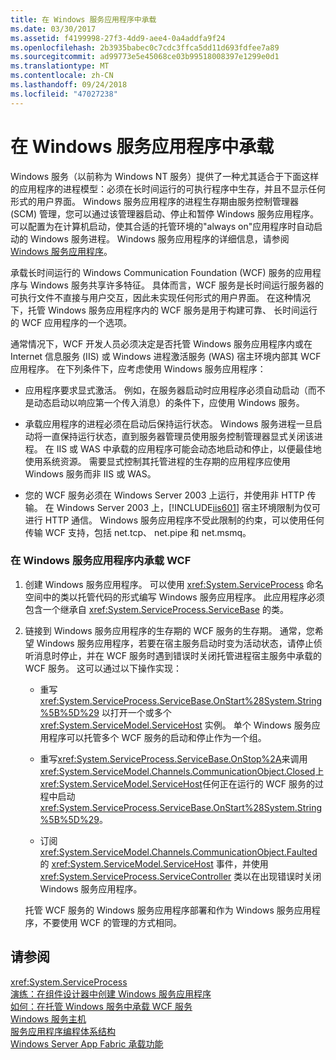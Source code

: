 ```yaml
---
title: 在 Windows 服务应用程序中承载
ms.date: 03/30/2017
ms.assetid: f4199998-27f3-4dd9-aee4-0a4addfa9f24
ms.openlocfilehash: 2b3935babec0c7cdc3ffca5dd11d693fdfee7a89
ms.sourcegitcommit: ad99773e5e45068ce03b99518008397e1299e0d1
ms.translationtype: MT
ms.contentlocale: zh-CN
ms.lasthandoff: 09/24/2018
ms.locfileid: "47027238"
---
```

# <a name="hosting-in-a-windows-service-application"></a>在 Windows 服务应用程序中承载
Windows 服务（以前称为 Windows NT 服务）提供了一种尤其适合于下面这样的应用程序的进程模型：必须在长时间运行的可执行程序中生存，并且不显示任何形式的用户界面。 Windows 服务应用程序的进程生存期由服务控制管理器 (SCM) 管理，您可以通过该管理器启动、停止和暂停 Windows 服务应用程序。 可以配置为在计算机启动，使其合适的托管环境的"always on"应用程序时自动启动的 Windows 服务进程。 Windows 服务应用程序的详细信息，请参阅[Windows 服务应用程序](https://go.microsoft.com/fwlink/?LinkId=89450)。  
  
 承载长时间运行的 Windows Communication Foundation (WCF) 服务的应用程序与 Windows 服务共享许多特征。 具体而言，WCF 服务是长时间运行服务器的可执行文件不直接与用户交互，因此未实现任何形式的用户界面。 在这种情况下，托管 Windows 服务应用程序内的 WCF 服务是用于构建可靠、 长时间运行的 WCF 应用程序的一个选项。  
  
 通常情况下，WCF 开发人员必须决定是否托管 Windows 服务应用程序内或在 Internet 信息服务 (IIS) 或 Windows 进程激活服务 (WAS) 宿主环境内部其 WCF 应用程序。 在下列条件下，应考虑使用 Windows 服务应用程序：  
  
-   应用程序要求显式激活。 例如，在服务器启动时应用程序必须自动启动（而不是动态启动以响应第一个传入消息）的条件下，应使用 Windows 服务。  
  
-   承载应用程序的进程必须在启动后保持运行状态。 Windows 服务进程一旦启动将一直保持运行状态，直到服务器管理员使用服务控制管理器显式关闭该进程。 在 IIS 或 WAS 中承载的应用程序可能会动态地启动和停止，以便最佳地使用系统资源。 需要显式控制其托管进程的生存期的应用程序应使用 Windows 服务而非 IIS 或 WAS。  
  
-   您的 WCF 服务必须在 Windows Server 2003 上运行，并使用非 HTTP 传输。 在 Windows Server 2003 上，[!INCLUDE[iis601](../../../../includes/iis601-md.md)] 宿主环境限制为仅可进行 HTTP 通信。 Windows 服务应用程序不受此限制的约束，可以使用任何传输 WCF 支持，包括 net.tcp、 net.pipe 和 net.msmq。  
  
### <a name="to-host-wcf-inside-of-a-windows-service-application"></a>在 Windows 服务应用程序内承载 WCF  
  
1.  创建 Windows 服务应用程序。 可以使用 <xref:System.ServiceProcess> 命名空间中的类以托管代码的形式编写 Windows 服务应用程序。 此应用程序必须包含一个继承自 <xref:System.ServiceProcess.ServiceBase> 的类。  
  
2.  链接到 Windows 服务应用程序的生存期的 WCF 服务的生存期。 通常，您希望 Windows 服务应用程序，若要在宿主服务启动时变为活动状态，请停止侦听消息时停止，并在 WCF 服务时遇到错误时关闭托管进程宿主服务中承载的 WCF 服务。 这可以通过以下操作实现：  
  
    -   重写 <xref:System.ServiceProcess.ServiceBase.OnStart%28System.String%5B%5D%29> 以打开一个或多个 <xref:System.ServiceModel.ServiceHost> 实例。 单个 Windows 服务应用程序可以托管多个 WCF 服务的启动和停止作为一个组。  
  
    -   重写<xref:System.ServiceProcess.ServiceBase.OnStop%2A>来调用<xref:System.ServiceModel.Channels.CommunicationObject.Closed>上<xref:System.ServiceModel.ServiceHost>任何正在运行的 WCF 服务的过程中启动<xref:System.ServiceProcess.ServiceBase.OnStart%28System.String%5B%5D%29>。  
  
    -   订阅 <xref:System.ServiceModel.Channels.CommunicationObject.Faulted> 的 <xref:System.ServiceModel.ServiceHost> 事件，并使用 <xref:System.ServiceProcess.ServiceController> 类以在出现错误时关闭 Windows 服务应用程序。  
  
     托管 WCF 服务的 Windows 服务应用程序部署和作为 Windows 服务应用程序，不要使用 WCF 的管理的方式相同。  
  
## <a name="see-also"></a>请参阅  
 <xref:System.ServiceProcess>  
 [演练：在组件设计器中创建 Windows 服务应用程序](https://go.microsoft.com/fwlink/?LinkId=94875)  
 [如何：在托管 Windows 服务中承载 WCF 服务](../../../../docs/framework/wcf/feature-details/how-to-host-a-wcf-service-in-a-managed-windows-service.md)  
 [Windows 服务主机](../../../../docs/framework/wcf/samples/windows-service-host.md)  
 [服务应用程序编程体系结构](https://go.microsoft.com/fwlink/?LinkId=94876)  
 [Windows Server App Fabric 承载功能](https://go.microsoft.com/fwlink/?LinkId=201276)
